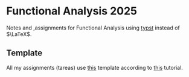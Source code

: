 
# Functional Analysis 2025

Notes and ,assignments for Functional Analysis using [typst](https://typst.app/) instead of $\LaTeX$.


## Template

All my assignments (tareas)  use [this](./Tareas/config.typ) template according to [this](https://typst.app/docs/tutorial/making-a-template/) tutorial.